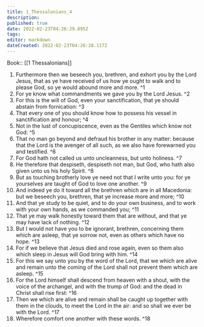 ```yaml
---
title: 1_Thessalonians_4
description: 
published: true
date: 2022-02-23T04:26:29.895Z
tags: 
editor: markdown
dateCreated: 2022-02-23T04:26:28.117Z
---
```


 Book:: [[1 Thessalonians]]
 1. Furthermore then we beseech you, brethren, and exhort you by the Lord Jesus, that as ye have received of us how ye ought to walk and to please God, so ye would abound more and more. ^1
 2. For ye know what commandments we gave you by the Lord Jesus. ^2
 3. For this is the will of God, even your sanctification, that ye should abstain from fornication: ^3
 4. That every one of you should know how to possess his vessel in sanctification and honour; ^4
 5. Not in the lust of concupiscence, even as the Gentiles which know not God: ^5
 6. That no man go beyond and defraud his brother in any matter: because that the Lord is the avenger of all such, as we also have forewarned you and testified. ^6
 7. For God hath not called us unto uncleanness, but unto holiness. ^7
 8. He therefore that despiseth, despiseth not man, but God, who hath also given unto us his holy Spirit. ^8
 9. But as touching brotherly love ye need not that I write unto you: for ye yourselves are taught of God to love one another. ^9
 10. And indeed ye do it toward all the brethren which are in all Macedonia: but we beseech you, brethren, that ye increase more and more; ^10
 11. And that ye study to be quiet, and to do your own business, and to work with your own hands, as we commanded you; ^11
 12. That ye may walk honestly toward them that are without, and that ye may have lack of nothing. ^12
 13. But I would not have you to be ignorant, brethren, concerning them which are asleep, that ye sorrow not, even as others which have no hope. ^13
 14. For if we believe that Jesus died and rose again, even so them also which sleep in Jesus will God bring with him. ^14
 15. For this we say unto you by the word of the Lord, that we which are alive and remain unto the coming of the Lord shall not prevent them which are asleep. ^15
 16. For the Lord himself shall descend from heaven with a shout, with the voice of the archangel, and with the trump of God: and the dead in Christ shall rise first: ^16
 17. Then we which are alive and remain shall be caught up together with them in the clouds, to meet the Lord in the air: and so shall we ever be with the Lord. ^17
 18. Wherefore comfort one another with these words. ^18
